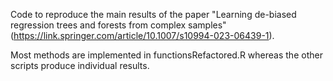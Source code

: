 Code to reproduce the main results of the paper "Learning de-biased regression trees and forests from complex samples" (https://link.springer.com/article/10.1007/s10994-023-06439-1).

Most methods are implemented in functionsRefactored.R whereas the other scripts produce individual results.
